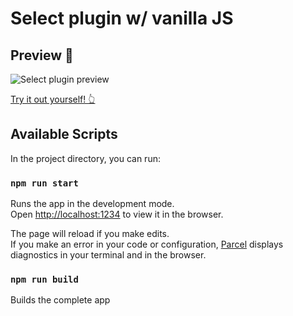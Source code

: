 # Select plugin w/ vanilla JS

## Preview 👀

![Select plugin preview](https://user-images.githubusercontent.com/85896378/152241897-28d5335a-fdcd-4a39-b967-8a9913e08ab7.gif)

[Try it out yourself! 👆](https://2c2f01c9.select-plugin.pages.dev/)

## Available Scripts

In the project directory, you can run:

### `npm run start`

Runs the app in the development mode.<br>
Open [http://localhost:1234](http://localhost:1234) to view it in the browser.

The page will reload if you make edits.<br>
If you make an error in your code or configuration, [Parcel](https://parceljs.org/) displays diagnostics in your terminal and in the browser.

### `npm run build`

Builds the complete app
